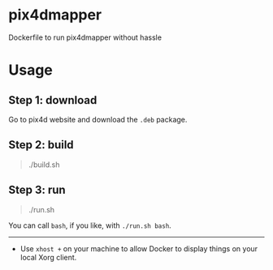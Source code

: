 # pix4dmapper

Dockerfile to run pix4dmapper without hassle

# Usage

## Step 1: download

Go to pix4d website and download the `.deb` package.

## Step 2: build

> ./build.sh

## Step 3: run

> ./run.sh

You can call `bash`, if you like, with `./run.sh bash`.

---

* Use `xhost +` on your machine to allow Docker to display
  things on your local Xorg client.
